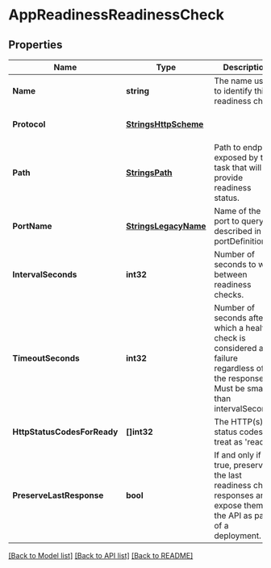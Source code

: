 # AppReadinessReadinessCheck

## Properties
Name | Type | Description | Notes
------------ | ------------- | ------------- | -------------
**Name** | **string** | The name used to identify this readiness check | [optional] [default to null]
**Protocol** | [**StringsHttpScheme**](strings.HttpScheme.md) |  | [optional] [default to null]
**Path** | [**StringsPath**](strings.Path.md) | Path to endpoint exposed by the task that will provide readiness status.  | [optional] [default to null]
**PortName** | [**StringsLegacyName**](strings.LegacyName.md) | Name of the port to query as described in the portDefinitions.  | [optional] [default to null]
**IntervalSeconds** | **int32** | Number of seconds to wait between readiness checks.  | [optional] [default to 30]
**TimeoutSeconds** | **int32** | Number of seconds after which a health check is considered a failure regardless of the response. Must be smaller than intervalSeconds.  | [optional] [default to 10]
**HttpStatusCodesForReady** | **[]int32** | The HTTP(s) status codes to treat as &#39;ready&#39; | [optional] [default to null]
**PreserveLastResponse** | **bool** | If and only if true, preserve the last readiness check responses and expose them in the API as part of a deployment.  | [optional] [default to null]

[[Back to Model list]](../README.md#documentation-for-models) [[Back to API list]](../README.md#documentation-for-api-endpoints) [[Back to README]](../README.md)


